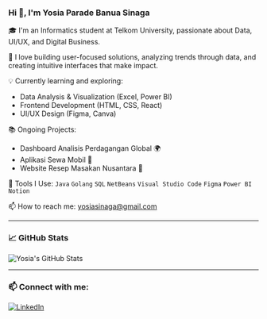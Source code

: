 ### Hi 👋, I'm Yosia Parade Banua Sinaga

🎓 I'm an Informatics student at Telkom University, passionate about Data, UI/UX, and Digital Business.

🌱 I love building user-focused solutions, analyzing trends through data, and creating intuitive interfaces that make impact.

💡 Currently learning and exploring:
- Data Analysis & Visualization (Excel, Power BI)
- Frontend Development (HTML, CSS, React)
- UI/UX Design (Figma, Canva)

📚 Ongoing Projects:
- Dashboard Analisis Perdagangan Global 🌍
- Aplikasi Sewa Mobil 🚗
- Website Resep Masakan Nusantara 🍲

🔧 Tools I Use:
`Java` `Golang` `SQL` `NetBeans` `Visual Studio Code` `Figma` `Power BI` `Notion`

📫 How to reach me: yosiasinaga@gmail.com

---

### 📈 GitHub Stats

![Yosia's GitHub Stats](https://github-readme-stats.vercel.app/api?username=YosiaSinaga&show_icons=true&theme=radical)

---

### 📫 Connect with me:
[![LinkedIn](https://img.shields.io/badge/LinkedIn-blue?style=flat&logo=linkedin&logoColor=white)](https://www.linkedin.com/in/yosia-sinaga-497170259/)
